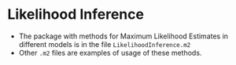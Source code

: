 # Likelihood Inference

* The package with methods for Maximum Likelihood Estimates in different models is in the file `LikelihoodInference.m2`
* Other `.m2` files are examples of usage of these methods.